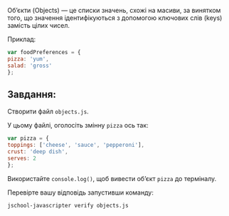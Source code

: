 Об’єкти (Objects) — це списки значень, схожі на масиви, за винятком того, що значення ідентифікуються з допомогою ключових слів (keys) замість цілих чисел.

Приклад:

```js
var foodPreferences = {
pizza: 'yum',
salad: 'gross'
};
```

## Завдання:

Створити файл `objects.js`.

У цьому файлі, оголосіть змінну `pizza` ось так:

```js
var pizza = {
toppings: ['cheese', 'sauce', 'pepperoni'],
crust: 'deep dish',
serves: 2
};
```

Використайте `console.log()`, щоб вивести об’єкт `pizza` до терміналу.

Перевірте вашу відповідь запустивши команду:

```bash
jschool-javascripter verify objects.js
```
